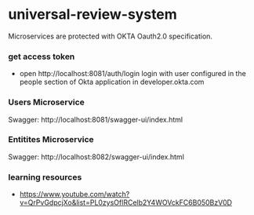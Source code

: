 # universal-review-system

Microservices are protected with OKTA Oauth2.0 specification.

### get access token

- open http://localhost:8081/auth/login login with user configured in the people section of Okta application in developer.okta.com

### Users Microservice

Swagger: http://localhost:8081/swagger-ui/index.html

### Entitites Microservice

Swagger: http://localhost:8082/swagger-ui/index.html

### learning resources
- https://www.youtube.com/watch?v=QrPvGdpcjXo&list=PL0zysOflRCelb2Y4WOVckFC6B050BzV0D
